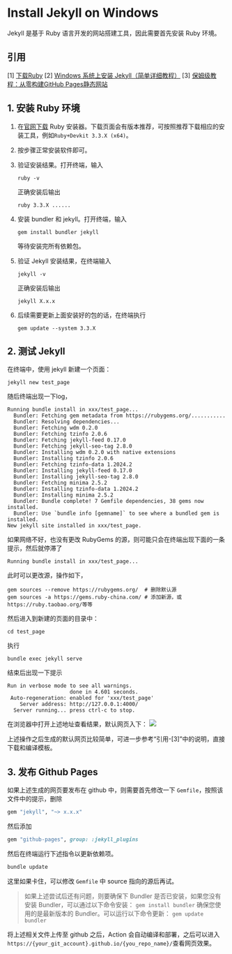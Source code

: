 # Install Jekyll on Windows

Jekyll 是基于 Ruby 语言开发的网站搭建工具，因此需要首先安装 Ruby 环境。

## 引用

[1] [下载Ruby](https://www.ruby-lang.org/zh_cn/downloads/) 
[2] [Windows 系统上安装 Jekyll（简单详细教程）](https://www.cnblogs.com/pergrand/p/12875597.html)
[3] [保姆级教程：从零构建GitHub Pages静态网站](https://blog.csdn.net/qq_20042935/article/details/133920722)

## 1. 安装 Ruby 环境

1. 在[官网下载](https://www.cnblogs.com/pergrand/p/12875597.html) Ruby 安装器。下载页面会有版本推荐，可按照推荐下载相应的安装工具，例如`Ruby+Devkit 3.3.X (x64)`。
2. 按步骤正常安装软件即可。
3. 验证安装结果。打开终端，输入
   ```shell
   ruby -v
   ```
   正确安装后输出
   ```shell
   ruby 3.3.X ......
   ```

4. 安装 bundler 和 jekyll。打开终端，输入
   ```shell
   gem install bundler jekyll
   ```
   等待安装完所有依赖包。

5. 验证 Jekyll 安装结果，在终端输入
   ```shell
   jekyll -v
   ```
   正确安装后输出
   ```shell
   jekyll X.x.x
   ```

6. 后续需要更新上面安装好的包的话，在终端执行
   ```shell
   gem update --system 3.3.X
   ``` 

## 2. 测试 Jekyll

在终端中，使用 jekyll 新建一个页面：
```shell
jekyll new test_page
```
随后终端出现一下log，
```shell
Running bundle install in xxx/test_page...
  Bundler: Fetching gem metadata from https://rubygems.org/...........
  Bundler: Resolving dependencies...
  Bundler: Fetching wdm 0.2.0
  Bundler: Fetching tzinfo 2.0.6
  Bundler: Fetching jekyll-feed 0.17.0
  Bundler: Fetching jekyll-seo-tag 2.8.0
  Bundler: Installing wdm 0.2.0 with native extensions
  Bundler: Installing tzinfo 2.0.6
  Bundler: Fetching tzinfo-data 1.2024.2
  Bundler: Installing jekyll-feed 0.17.0
  Bundler: Installing jekyll-seo-tag 2.8.0
  Bundler: Fetching minima 2.5.2
  Bundler: Installing tzinfo-data 1.2024.2
  Bundler: Installing minima 2.5.2
  Bundler: Bundle complete! 7 Gemfile dependencies, 38 gems now installed.
  Bundler: Use `bundle info [gemname]` to see where a bundled gem is installed.
New jekyll site installed in xxx/test_page.
```

如果网络不好，也没有更改 RubyGems 的源，则可能只会在终端出现下面的一条提示，然后就停滞了
```shell
Running bundle install in xxx/test_page...
```
此时可以更改源，操作如下，
```shell
gem sources --remove https://rubygems.org/  # 删除默认源
gem sources -a https://gems.ruby-china.com/ # 添加新源，或https://ruby.taobao.org/等等
```

然后进入到新建的页面的目录中：
```shell
cd test_page
```
执行
```shell
bundle exec jekyll serve
```
结束后出现一下提示
```shell
Run in verbose mode to see all warnings.
                    done in 4.601 seconds.
 Auto-regeneration: enabled for 'xxx/test_page'
    Server address: http://127.0.0.1:4000/
  Server running... press ctrl-c to stop.
```
在浏览器中打开上述地址查看结果，默认网页入下：
<img src=./jekyll_generated_default_page.png/>

上述操作之后生成的默认网页比较简单，可进一步参考“引用-[3]”中的说明，直接下载和编译模板。

## 3. 发布 Github Pages

如果上述生成的网页要发布在 github 中，则需要首先修改一下 `Gemfile`，按照该文件中的提示，删除
```Ruby
gem "jekyll", "~> x.x.x"
```
然后添加
```Ruby
gem "github-pages", group: :jekyll_plugins
```
然后在终端运行下述指令以更新依赖项。
```Bash
bundle update
```
这里如果卡住，可以修改 `Gemfile` 中 source 指向的源后再试。

> 如果上述尝试后还有问题，则要确保下 Bundler 是否已安装，如果您没有安装 Bundler，可以通过以下命令安装：
> ` gem install bundler `
> 确保您使用的是最新版本的 Bundler。可以运行以下命令更新：
> ` gem update bundler `

将上述相关文件上传至 github 之后，Action 会自动编译和部署，之后可以进入`https://{your_git_account}.github.io/{you_repo_name}/`查看网页效果。